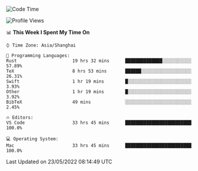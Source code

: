 <!--START_SECTION:waka-->
![Code Time](http://img.shields.io/badge/Code%20Time-1%2C348%20hrs%2021%20mins-blue)

![Profile Views](http://img.shields.io/badge/Profile%20Views-148-blue)

📊 **This Week I Spent My Time On** 

```text
⌚︎ Time Zone: Asia/Shanghai

💬 Programming Languages: 
Rust                     19 hrs 32 mins      ██████████████░░░░░░░░░░░   57.89% 
TeX                      8 hrs 53 mins       ██████░░░░░░░░░░░░░░░░░░░   26.31% 
Swift                    1 hr 19 mins        █░░░░░░░░░░░░░░░░░░░░░░░░   3.93% 
Other                    1 hr 19 mins        █░░░░░░░░░░░░░░░░░░░░░░░░   3.92% 
BibTeX                   49 mins             ░░░░░░░░░░░░░░░░░░░░░░░░░   2.45%

🔥 Editors: 
VS Code                  33 hrs 45 mins      █████████████████████████   100.0%

💻 Operating System: 
Mac                      33 hrs 45 mins      █████████████████████████   100.0%

```


 Last Updated on 23/05/2022 08:14:49 UTC
<!--END_SECTION:waka-->

